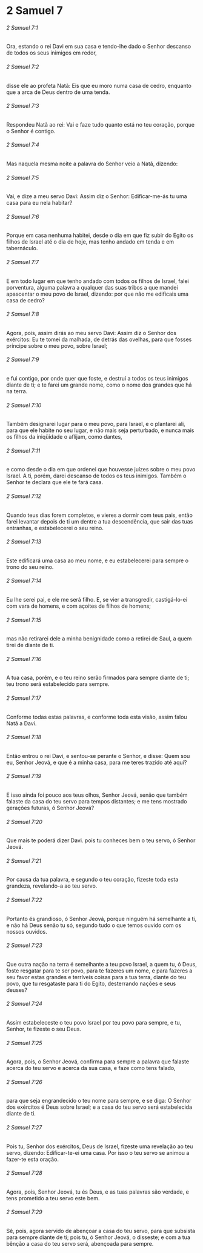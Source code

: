 # 2 Samuel 7

###### 2 Samuel 7:1

Ora, estando o rei Davi em sua casa e tendo-lhe dado o Senhor descanso de todos os seus inimigos em redor,

###### 2 Samuel 7:2

disse ele ao profeta Natã: Eis que eu moro numa casa de cedro, enquanto que a arca de Deus dentro de uma tenda.

###### 2 Samuel 7:3

Respondeu Natã ao rei: Vai e faze tudo quanto está no teu coração, porque o Senhor é contigo.

###### 2 Samuel 7:4

Mas naquela mesma noite a palavra do Senhor veio a Natã, dizendo:

###### 2 Samuel 7:5

Vai, e dize a meu servo Davi: Assim diz o Senhor: Edificar-me-ás tu uma casa para eu nela habitar?

###### 2 Samuel 7:6

Porque em casa nenhuma habitei, desde o dia em que fiz subir do Egito os filhos de Israel até o dia de hoje, mas tenho andado em tenda e em tabernáculo.

###### 2 Samuel 7:7

E em todo lugar em que tenho andado com todos os filhos de Israel, falei porventura, alguma palavra a qualquer das suas tribos a que mandei apascentar o meu povo de Israel, dizendo: por que não me edificais uma casa de cedro?

###### 2 Samuel 7:8

Agora, pois, assim dirás ao meu servo Davi: Assim diz o Senhor dos exércitos: Eu te tomei da malhada, de detrás das ovelhas, para que fosses príncipe sobre o meu povo, sobre Israel;

###### 2 Samuel 7:9

e fui contigo, por onde quer que foste, e destruí a todos os teus inimigos diante de ti; e te farei um grande nome, como o nome dos grandes que há na terra.

###### 2 Samuel 7:10

Também designarei lugar para o meu povo, para Israel, e o plantarei ali, para que ele habite no seu lugar, e não mais seja perturbado, e nunca mais os filhos da iniqüidade o aflijam, como dantes,

###### 2 Samuel 7:11

e como desde o dia em que ordenei que houvesse juízes sobre o meu povo Israel. A ti, porém, darei descanso de todos os teus inimigos. Também o Senhor te declara que ele te fará casa.

###### 2 Samuel 7:12

Quando teus dias forem completos, e vieres a dormir com teus pais, então farei levantar depois de ti um dentre a tua descendência, que sair das tuas entranhas, e estabelecerei o seu reino.

###### 2 Samuel 7:13

Este edificará uma casa ao meu nome, e eu estabelecerei para sempre o trono do seu reino.

###### 2 Samuel 7:14

Eu lhe serei pai, e ele me será filho. E, se vier a transgredir, castigá-lo-ei com vara de homens, e com açoites de filhos de homens;

###### 2 Samuel 7:15

mas não retirarei dele a minha benignidade como a retirei de Saul, a quem tirei de diante de ti.

###### 2 Samuel 7:16

A tua casa, porém, e o teu reino serão firmados para sempre diante de ti; teu trono será estabelecido para sempre.

###### 2 Samuel 7:17

Conforme todas estas palavras, e conforme toda esta visão, assim falou Natã a Davi.

###### 2 Samuel 7:18

Então entrou o rei Davi, e sentou-se perante o Senhor, e disse: Quem sou eu, Senhor Jeová, e que é a minha casa, para me teres trazido até aqui?

###### 2 Samuel 7:19

E isso ainda foi pouco aos teus olhos, Senhor Jeová, senão que também falaste da casa do teu servo para tempos distantes; e me tens mostrado gerações futuras, ó Senhor Jeová?

###### 2 Samuel 7:20

Que mais te poderá dizer Davi. pois tu conheces bem o teu servo, ó Senhor Jeová.

###### 2 Samuel 7:21

Por causa da tua palavra, e segundo o teu coração, fizeste toda esta grandeza, revelando-a ao teu servo.

###### 2 Samuel 7:22

Portanto és grandioso, ó Senhor Jeová, porque ninguém há semelhante a ti, e não há Deus senão tu só, segundo tudo o que temos ouvido com os nossos ouvidos.

###### 2 Samuel 7:23

Que outra nação na terra é semelhante a teu povo Israel, a quem tu, ó Deus, foste resgatar para te ser povo, para te fazeres um nome, e para fazeres a seu favor estas grandes e terríveis coisas para a tua terra, diante do teu povo, que tu resgataste para ti do Egito, desterrando nações e seus deuses?

###### 2 Samuel 7:24

Assim estabeleceste o teu povo Israel por teu povo para sempre, e tu, Senhor, te fizeste o seu Deus.

###### 2 Samuel 7:25

Agora, pois, o Senhor Jeová, confirma para sempre a palavra que falaste acerca do teu servo e acerca da sua casa, e faze como tens falado,

###### 2 Samuel 7:26

para que seja engrandecido o teu nome para sempre, e se diga: O Senhor dos exércitos é Deus sobre Israel; e a casa do teu servo será estabelecida diante de ti.

###### 2 Samuel 7:27

Pois tu, Senhor dos exércitos, Deus de Israel, fizeste uma revelação ao teu servo, dizendo: Edificar-te-ei uma casa. Por isso o teu servo se animou a fazer-te esta oração.

###### 2 Samuel 7:28

Agora, pois, Senhor Jeová, tu és Deus, e as tuas palavras são verdade, e tens prometido a teu servo este bem.

###### 2 Samuel 7:29

Sê, pois, agora servido de abençoar a casa do teu servo, para que subsista para sempre diante de ti; pois tu, ó Senhor Jeová, o disseste; e com a tua bênção a casa do teu servo será, abençoada para sempre.

